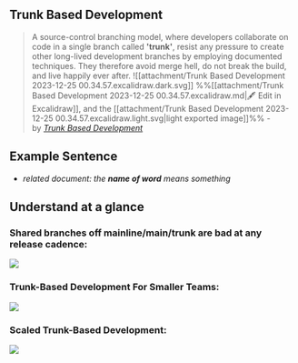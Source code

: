 ## Trunk Based Development
>A source-control branching model, where developers collaborate on code in a single branch called **'trunk'**, resist any pressure to create other long-lived development branches by employing documented techniques. They therefore avoid merge hell, do not break the build, and live happily ever after.
![[attachment/Trunk Based Development 2023-12-25 00.34.57.excalidraw.dark.svg]]
%%[[attachment/Trunk Based Development 2023-12-25 00.34.57.excalidraw.md|🖋 Edit in Excalidraw]], and the [[attachment/Trunk Based Development 2023-12-25 00.34.57.excalidraw.light.svg|light exported image]]%%
\- by *[Trunk Based Development](https://trunkbaseddevelopment.com/)*

## Example Sentence
- *related document: the __name of word__ means something*

## Understand at a glance
### Shared branches off mainline/main/trunk are bad at any release cadence:
![](https://trunkbaseddevelopment.com/trunk1a.png)

### Trunk-Based Development For Smaller Teams:
![](https://trunkbaseddevelopment.com/trunk1b.png)

### Scaled Trunk-Based Development:
![](https://trunkbaseddevelopment.com/trunk1c.png)